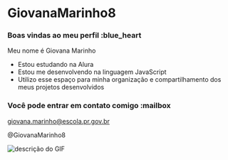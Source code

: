 # GiovanaMarinho8
### Boas vindas ao meu perfil :blue_heart
Meu nome é Giovana Marinho

- Estou estudando na Alura
- Estou me desenvolvendo na linguagem JavaScript
- Utilizo esse espaço para minha organização e compartilhamento dos meus projetos desenvolvidos

### Você pode entrar em contato comigo :mailbox

giovana.marinho@escola.pr.gov.br

@GiovanaMarinho8

![descrição do GIF](https://media.tenor.com/4qABh_f8FUoAAAAC/squirtle-pokemon.gif)
